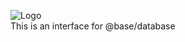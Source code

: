<style type='text/css'>
img[alt="Logo"]{
    display:block;
    margin: 0 auto;
}
</style>
![Logo](https://d9iixa2xxa0x2.cloudfront.net/i/w_192/95a218e9-4b33-555c-a2ce-b515c425991a.png?urc=20e475e7-e6b6-432c-8b5c-4c514549619b)
This is an interface for @base/database